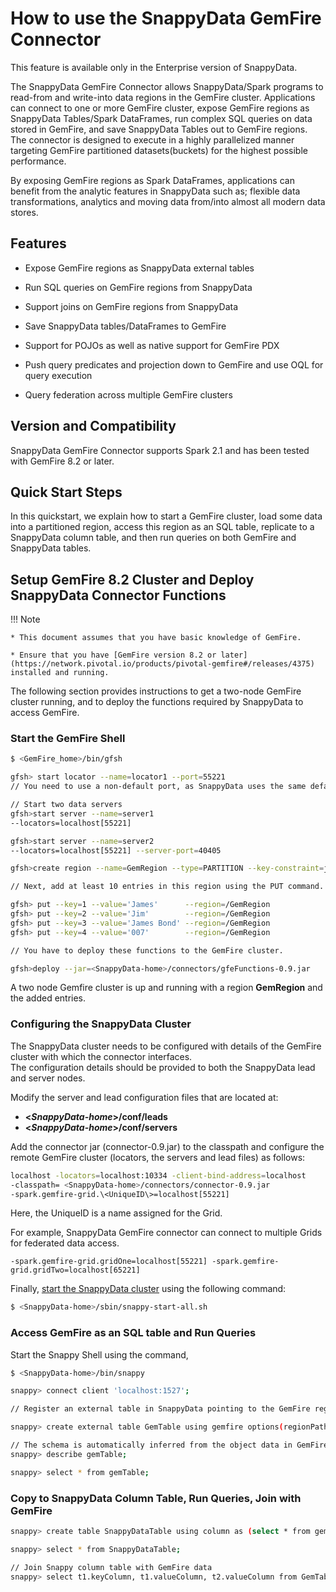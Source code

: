 # How to use the SnappyData GemFire Connector

<ent>This feature is available only in the Enterprise version of SnappyData. </br></ent>

The SnappyData GemFire Connector allows SnappyData/Spark programs to read-from and write-into data regions in the GemFire cluster. Applications can connect to one or more GemFire cluster, expose GemFire regions as SnappyData Tables/Spark DataFrames, run complex SQL queries on data stored in GemFire, and save SnappyData Tables out to GemFire regions. </br>The connector is designed to execute in a highly parallelized manner targeting GemFire partitioned datasets(buckets) for the highest possible performance.

By exposing GemFire regions as Spark DataFrames, applications can benefit from the analytic features in SnappyData such as; flexible data transformations, analytics and moving data from/into almost all modern data stores.

## Features

 - Expose GemFire regions as SnappyData external tables

 - Run SQL queries on GemFire regions from SnappyData

 - Support joins on GemFire regions from SnappyData

 - Save SnappyData tables/DataFrames to GemFire

 - Support for POJOs as well as native support for GemFire PDX

 - Push query predicates and projection down to GemFire and use OQL for query execution

 - Query federation across multiple GemFire clusters

## Version and Compatibility

SnappyData GemFire Connector supports Spark 2.1 and has been tested with GemFire 8.2 or later.

## Quick Start Steps

In this quickstart, we explain how to start a GemFire cluster, load some data into a partitioned region, access this region as an SQL table, replicate to a SnappyData column table, and then run queries on both GemFire and SnappyData tables.

## Setup GemFire 8.2 Cluster and Deploy SnappyData Connector Functions

!!! Note

	* This document assumes that you have basic knowledge of GemFire.

	* Ensure that you have [GemFire version 8.2 or later](https://network.pivotal.io/products/pivotal-gemfire#/releases/4375) installed and running.

The following section provides instructions to get a two-node GemFire cluster running, and to deploy the functions required by SnappyData to access GemFire.

### Start the GemFire Shell

``` bash
$ <GemFire_home>/bin/gfsh

gfsh> start locator --name=locator1 --port=55221
// You need to use a non-default port, as SnappyData uses the same defaults as GemFire.

// Start two data servers
gfsh>start server --name=server1 
--locators=localhost[55221]

gfsh>start server --name=server2 
--locators=localhost[55221] --server-port=40405 

gfsh>create region --name=GemRegion --type=PARTITION --key-constraint=java.lang.String --value-constraint=java.lang.String

// Next, add at least 10 entries in this region using the PUT command.

gfsh> put --key=1 --value='James'      --region=/GemRegion
gfsh> put --key=2 --value='Jim'        --region=/GemRegion
gfsh> put --key=3 --value='James Bond' --region=/GemRegion
gfsh> put --key=4 --value='007'        --region=/GemRegion

// You have to deploy these functions to the GemFire cluster.

gfsh>deploy --jar=<SnappyData-home>/connectors/gfeFunctions-0.9.jar
```

A two node Gemfire cluster is up and running with a region **GemRegion** and the added entries.

### Configuring the SnappyData Cluster

The SnappyData cluster needs to be configured with details of the GemFire cluster with which the connector interfaces.
</br>The configuration details should be provided to both the SnappyData lead and server nodes.

Modify the server and lead configuration files that are located at:

* **<_SnappyData-home_>/conf/leads** 
* **<_SnappyData-home_>/conf/servers**

Add the connector jar (connector-0.9.jar) to the classpath and configure the remote GemFire cluster (locators, the servers and lead files) as follows:

```bash
localhost -locators=localhost:10334 -client-bind-address=localhost 
-classpath= <SnappyData-home>/connectors/connector-0.9.jar
-spark.gemfire-grid.\<UniqueID\>=localhost[55221] 
```
Here, the UniqueID is a name assigned for the Grid. </br>

For example, SnappyData GemFire connector can connect to multiple Grids for federated data access.
```
-spark.gemfire-grid.gridOne=localhost[55221] -spark.gemfire-grid.gridTwo=localhost[65221]
```

Finally, [start the SnappyData cluster](../howto/start_snappy_cluster.md) using the following command:

```bash
$ <SnappyData-home>/sbin/snappy-start-all.sh
```

### Access GemFire as an SQL table and Run Queries

Start the Snappy Shell using the command,

```bash
$ <SnappyData-home>/bin/snappy

snappy> connect client 'localhost:1527';

// Register an external table in SnappyData pointing to the GemFire region

snappy> create external table GemTable using gemfire options(regionPath 'GemRegion', keyClass 'java.lang.String', valueClass 'java.lang.String') ;

// The schema is automatically inferred from the object data in GemFire
snappy> describe gemTable;

snappy> select * from gemTable;
```

### Copy to SnappyData Column Table, Run Queries, Join with GemFire

```bash
snappy> create table SnappyDataTable using column as (select * from gemTable);

snappy> select * from SnappyDataTable;

// Join Snappy column table with GemFire data
snappy> select t1.keyColumn, t1.valueColumn, t2.valueColumn from GemTable t1, SnappyDataTable t2 where t1.keyColumn = t2.keyColumn;
```
